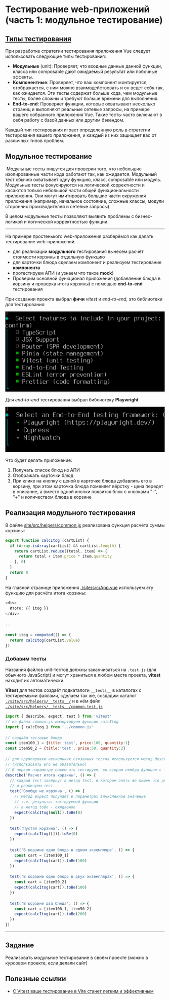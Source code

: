 # Тестирование web-приложений (часть 1: модульное тестирование)

## [Типы тестирования​](https://ru.vuejs.org/guide/scaling-up/testing.html#testing-types)

При разработке стратегии тестирования приложения Vue следует использовать следующие типы тестирования:

* **Модульные** (unit): Проверяет, что входные данные данной функции, класса или composable дают ожидаемый результат или побочные эффекты.
* **Компонентные**: Проверяет, что ваш компонент монтируется, отображается, с ним можно взаимодействовать и он ведет себя так, как ожидается. Эти тесты содержат больше кода, чем модульные тесты, более сложны и требуют больше времени для выполнения.
* **End-to-end**: Проверяет функции, которые охватывают несколько страниц и выполняют реальные сетевые запросы, на примере вашего собранного приложения Vue. Такие тесты часто включают в себя работу с базой данных или другим бэкендом.

Каждый тип тестирования играет определенную роль в стратегии тестирования вашего приложения, и каждый из них защищает вас от различных типов проблем.

## Модульное тестирование
​
Модульные тесты пишутся для проверки того, что небольшие изолированные части кода работают так, как ожидается. Модульный тест обычно охватывает одну функцию, класс, composable или модуль. Модульные тесты фокусируются на логической корректности и касаются только небольшой части общей функциональности приложения. Они могут имитировать большие части окружения приложения (например, начальное состояние, сложные классы, модули сторонних производителей и сетевые запросы).

В целом модульные тесты позволяют выявить проблемы с бизнес-логикой и логической корректностью функции.

---

На примере простенького web-приложения разберёмся как далать тестирование web-приложений.

* для реализации **модульного** тестирования вынесем расчёт стоимости корзины в отдельную функцию
* для карточки блюда сделаем компонент и реализуем тестирование **компонента** 
* протестируем АПИ (и узнаем что такое **mock**)
* Проверим основной функционал приложения (добавление блюда в корзину и проверка итога корзины) с помощью **end-to-end** тестирования

При создании проекта выбрал **фичи** _vitest_ и _end-to-end_, это библиотеки для тестирования:

![](./img/features.png)

Для _end-to-end_ тестирования выбрал библиотеку **Playwright**

![](./img/end2end.png)

Что будет делать приложение:

1. Получать список блюд из АПИ
1. Отображать карточки блюд
1. При клике на кнопку с ценой в карточке блюда добавлять его в корзину, при этом карточка блюда поменяет вёрстку - цена передет в описание, а вместо одной кнопки появится блок с кнопками "-", "+" и количеством блюда в корзине

## Реализация модульного тестирования

В файле [site/src/helpers/common.js](./site/src/helpers/common.js) реализована функция расчёта суммы корзины:

```js
export function calcItog (cartList) {
  if (Array.isArray(cartList) && cartList.length) {
    return cartList.reduce((total, item) => {
      return total + item.price * item.quantity
    }, 0)
  }
  return 0
}
```

На главной странице приложения [./site/src/App.vue](./site/src/App.vue) используем эту функцию для расчёта итога корзины:

```js
<div>
  Итого: {{ itog }}
</div>

...

const itog = computed(() => {
  return calcItog(cartList.value)
})
```

### Добавим тесты

Названия файлов unit-тестов должны заканчиваться на `.test.js` (для обычного JavaScript) и могут храниться в любом месте проекта, **vitest** находит их автоматически.

**Vitest** для тестов создаёт подкаталоги `__tests__` в каталогах с тестируемыми файлами, сделаем так же, создадим каталог [`./site/src/helpers/__tests__/`](./site/src/helpers/__tests__/) и в нём файл [`./site/src/helpers/__tests__/common.test.js`](./site/src/helpers/__tests__/common.test.js)

```js
import { describe, expect, test } from 'vitest'
// из файла common.js импортируем функцию calcItog
import { calcItog } from '../common.js'

// создаём тестовые блюда
const item100_1 = {title:'test', price:100, quantity:1}
const item50_2 = {title:'test', price:50, quantity:2}

// для группировки нескольких связанных тестов используется метод describe
// (использовать его не обязательно)
// В первом параметре пишем что тестируем, во втором лямбда функция с телом теста
describe('Расчет итога корзины', () => {
  // каждый тест завёрнут в метод test, в котором опять же пишем что делаем
  // и реализуем тест
  test('Вообще не корзина', () => {
    // метод expect получает в параметрах вичисленное значение
    // т.е. результат тестируемой функции
    // а метод toBe - ожидаемое
    expect(calcItog(null)).toBe(0)
  })

  test('Пустая корзина', () => {
    expect(calcItog([])).toBe(0)
  })

  test('В корзине одно блюдо в одном экземпляре', () => {
    const cart = [item100_1]
    expect(calcItog(cart)).toBe(100)
  })

  test('В корзине одно блюдо в двух экземплярах', () => {
    const cart = [item50_2]
    expect(calcItog(cart)).toBe(100)
  })

  test('В корзине два блюда', () => {
    const cart = [item100_1, item50_2]
    expect(calcItog(cart)).toBe(200)
  })
})
```

---

## Задание

Реализовать модульное тестирование в своём проекте (можно в курсовом проекте, если делали сайт)

## Полезные ссылки

* [С Vitest ваше тестирование в Vite станет легким и эффективным](https://proglib.io/p/s-vitest-vashe-testirovanie-stanet-legkim-i-effektivnym-v-vite-2024-09-23)

<!-- TODO добавить тестирование composable -->